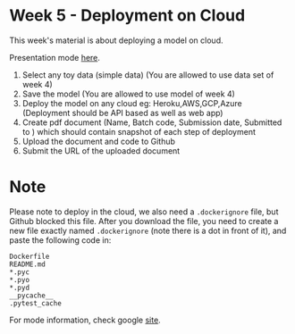 # Week 5 - Deployment on Cloud

This week's material is about deploying a model on cloud. 

Presentation mode [here](https://gamma.app/public/ML-Model-Deployment-Cloud-upg2quwrfl1h5sg).

1. Select any toy data (simple data) (You are allowed to use data set of week 4)
2. Save the model (You are allowed to use model of week 4)
3. Deploy the model on any cloud eg: Heroku,AWS,GCP,Azure (Deployment should be API based as well as web app)
4. Create pdf document (Name, Batch code, Submission date, Submitted to ) which should contain snapshot of each step of deployment
5. Upload the document and code to Github
6. Submit the URL of the uploaded document


# Note

Please note to deploy in the cloud, we also need a `.dockerignore` file, but Github blocked this file. After you download the file, you need to create a new file exactly named `.dockerignore` (note there is a dot in front of it), and paste the following code in:
```
Dockerfile
README.md
*.pyc
*.pyo
*.pyd
__pycache__
.pytest_cache
```
For mode information, check google [site](https://cloud.google.com/run/docs/quickstarts/build-and-deploy/python?hl).
